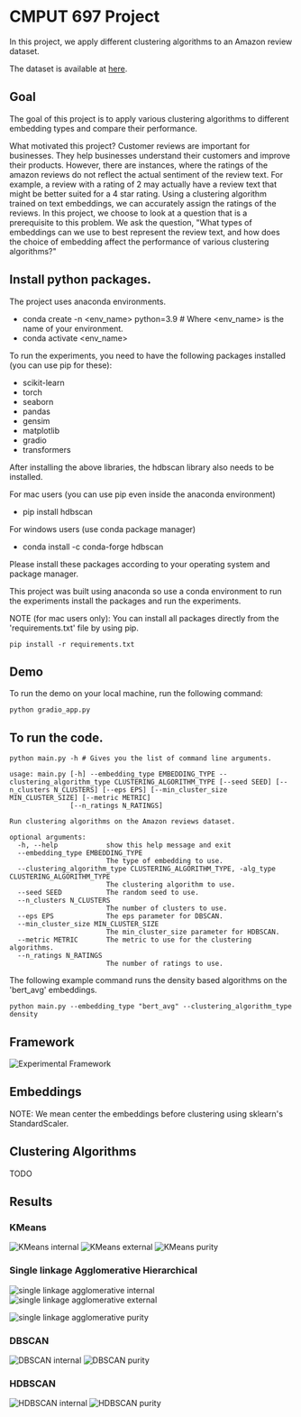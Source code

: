 # CMPUT 697 Project
In this project, we apply different clustering algorithms to an Amazon review dataset.

The dataset is available at [here](https://www.kaggle.com/datasets/yasserh/amazon-product-reviews-dataset).

## Goal
The goal of this project is to apply various clustering algorithms to different embedding types and compare their performance.

What motivated this project?
Customer reviews are important for businesses. They help businesses understand their customers and improve their products. However, there are instances, 
where the ratings of the amazon reviews do not reflect the actual sentiment of the review text. For example, a review with a rating of 2 may actually have a review text that might be better suited for a 4 star rating. Using a clustering algorithm trained on text embeddings, we can accurately assign the ratings of the reviews.
In this project, we choose to look at a question that is a prerequisite to this problem. We ask the question, "What types of embeddings can we use to best represent the review text, and how does the choice of embedding affect the performance of various clustering algorithms?"


## Install python packages.
The project uses anaconda environments.
- conda create -n <env_name> python=3.9  # Where <env_name> is the name of your environment.
- conda activate <env_name>

To run the experiments, you need to have the following packages installed (you can use pip for these):
- scikit-learn
- torch
- seaborn
- pandas
- gensim
- matplotlib
- gradio
- transformers

After installing the above libraries, the hdbscan library also needs to be installed.

For mac users (you can use pip even inside the anaconda environment)
- pip install hdbscan

For windows users (use conda package manager)
- conda install -c conda-forge hdbscan

Please install these packages according to your operating system and 
package manager.

This project was built using anaconda so use a conda environment to run the experiments install the packages and run the experiments.



NOTE (for mac users only): You can install all packages directly from the 'requirements.txt' file by using pip.
```
pip install -r requirements.txt
```


## Demo
To run the demo on your local machine, run the following command:
```
python gradio_app.py
```


## To run the code.
```
python main.py -h # Gives you the list of command line arguments.
```
```
usage: main.py [-h] --embedding_type EMBEDDING_TYPE --clustering_algorithm_type CLUSTERING_ALGORITHM_TYPE [--seed SEED] [--n_clusters N_CLUSTERS] [--eps EPS] [--min_cluster_size MIN_CLUSTER_SIZE] [--metric METRIC]
               [--n_ratings N_RATINGS]

Run clustering algorithms on the Amazon reviews dataset.

optional arguments:
  -h, --help            show this help message and exit
  --embedding_type EMBEDDING_TYPE
                        The type of embedding to use.
  --clustering_algorithm_type CLUSTERING_ALGORITHM_TYPE, -alg_type CLUSTERING_ALGORITHM_TYPE
                        The clustering algorithm to use.
  --seed SEED           The random seed to use.
  --n_clusters N_CLUSTERS
                        The number of clusters to use.
  --eps EPS             The eps parameter for DBSCAN.
  --min_cluster_size MIN_CLUSTER_SIZE
                        The min_cluster_size parameter for HDBSCAN.
  --metric METRIC       The metric to use for the clustering algorithms.
  --n_ratings N_RATINGS
                        The number of ratings to use.
```

The following example command runs the density based algorithms on the 'bert_avg' embeddings.
```
python main.py --embedding_type "bert_avg" --clustering_algorithm_type density
```

## Framework
![Experimental Framework](https://github.com/simpleParadox/cmput_697_project/blob/main/plots/experimental_framework.png)
## Embeddings

NOTE: We mean center the embeddings before clustering using sklearn's StandardScaler.
## Clustering Algorithms
TODO
## Results
### KMeans
![KMeans internal](https://github.com/simpleParadox/cmput_697_project/blob/main/plots/score_plots/k_means_internal_validation_50_iters_fixed_seed.png)
![KMeans external](https://github.com/simpleParadox/cmput_697_project/blob/main/plots/score_plots/kmeans_external_validation.png)
![KMeans purity](https://github.com/simpleParadox/cmput_697_project/blob/main/plots/k_means_purity_scores.png)

### Single linkage Agglomerative Hierarchical
![single linkage agglomerative internal](https://github.com/simpleParadox/cmput_697_project/blob/main/plots/score_plots/agglomerative_internal_validation.png)
![single linkage agglomerative external](https://github.com/simpleParadox/cmput_697_project/blob/main/plots/score_plots/agg_external_validation.png)

![single linkage agglomerative purity](https://github.com/simpleParadox/cmput_697_project/blob/main/plots/agglomerative%20single%20linkage_purity_scores.png)


### DBSCAN
![DBSCAN internal](https://github.com/simpleParadox/cmput_697_project/blob/main/plots/score_plots/dbscan_internal.png)
![DBSCAN purity](https://github.com/simpleParadox/cmput_697_project/blob/main/plots/dbscan_purity_scores.png)


### HDBSCAN
![HDBSCAN internal](https://github.com/simpleParadox/cmput_697_project/blob/main/plots/score_plots/hdbscan_internal.png)
![HDBSCAN purity](https://github.com/simpleParadox/cmput_697_project/blob/main/plots/hdbscan_purity_scores.png)

